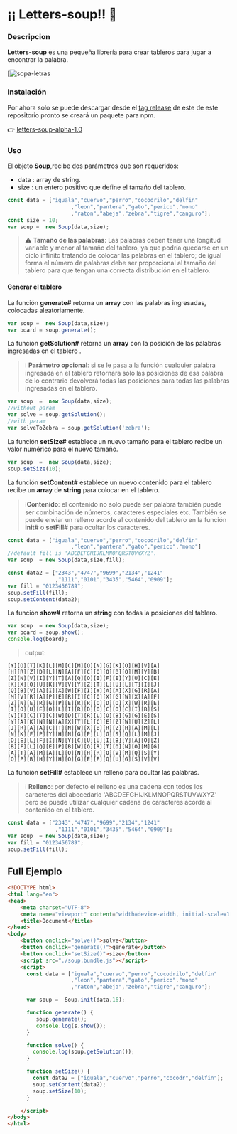 # ¡¡ Letters-soup!! :stew:

### Descripcion
**Letters-soup** es una pequeña librería para crear tableros para jugar a encontrar la palabra.

[![sopa-letras](https://)

### Instalación
Por ahora solo se puede descargar desde el [tag release](https://github.com/franciscoDev/letters-soup/releases) de este de este repositorio pronto se creará un paquete para npm.

:point_right:  [letters-soup-alpha-1.0](https://github.com/franciscoDev/letters-soup/releases/)

### Uso

El objeto **Soup**,recibe dos parámetros que son requeridos:
- data : array de string.
- size : un entero positivo que define el tamaño del tablero.

```javascript
const data = ["iguala","cuervo","perro","cocodrilo","delfin"
                    ,"leon","pantera","gato","perico","mono"
                    ,"raton","abeja","zebra","tigre","canguro"];
const size = 10;
var soup =  new Soup(data,size);
```
> :warning: **Tamaño de las palabras**: Las palabras deben tener una longitud variable y menor al tamaño del tablero, ya que podría quedarse en un ciclo infinito tratando de colocar las palabras en el tablero; de igual forma el número de palabras debe ser proporcional al tamaño del tablero para que tengan una correcta distribución en el tablero.

#### Generar el tablero

La función **generate#** retorna un **array** con las palabras ingresadas, colocadas aleatoriamente.

```javascript
var soup =  new Soup(data,size);
var board = soup.generate();
```


La función **getSolution#** retorna un **array** con la posición de las palabras ingresadas en el tablero .
>:information_source: **Parámetro opcional**: si se le pasa a la función cualquier palabra ingresada en el tablero retornara solo las posiciones de esa palabra de lo contrario devolverá todas las posiciones para todas las palabras ingresadas en el tablero.
```javascript
var soup  =  new Soup(data,size);
//without param
var solve = soup.getSolution();
//with param
var solveToZebra = soup.getSolution('zebra');
```

La función **setSize#** establece un nuevo tamaño para el tablero recibe un valor numérico para el nuevo tamaño.
 
```javascript
var soup  =  new Soup(data,size);
soup.setSize(10);
```
La función **setContent#** establece un nuevo contenido para el tablero recibe un **array** de **string** para colocar en el tablero.
>:information_source:**Contenido**: el contenido no solo puede ser palabra también puede ser combinación de números, caracteres especiales etc. También se puede enviar un relleno acorde al contenido del tablero en la función **init#** o **setFill#** para ocultar los caracteres.
 
```javascript
const data = ["iguala","cuervo","perro","cocodrilo","delfin"
                    ,"leon","pantera","gato","perico","mono"]
//default fill is 'ABCDEFGHIJKLMNOPQRSTUVWXYZ'.            
var soup  = new Soup(data,size,fill);

const data2 = ["2343","4747","9699","2134","1241"
               ,"1111","0101","3435","5464","0909"];
var fill = "0123456789"; 
soup.setFill(fill);
soup.setContent(data2);

```
La función **show#** retorna un **string** con todas la posiciones del tablero.
 
```javascript
var soup  = new Soup(data,size);
var board = soup.show();
console.log(board);
```
>output:
```
[Y][O][T][K][L][M][C][M][O][N][G][K][O][H][V][A]
[H][R][Z][D][L][N][A][F][C][O][O][B][O][M][Y][B]
[Z][N][V][I][Y][T][A][Q][O][I][F][E][Y][U][C][E]
[K][X][O][U][K][V][V][Y][Z][T][L][U][L][T][I][J]
[Q][B][V][A][I][X][W][F][I][Y][A][A][X][G][R][A]
[M][V][R][A][P][E][R][I][C][O][X][G][W][X][A][F]
[Z][N][E][R][G][P][E][R][R][O][D][O][X][W][R][E]
[I][O][U][E][O][L][I][R][D][O][C][O][C][I][B][S]
[V][T][C][T][C][W][D][T][R][L][O][B][G][G][E][S]
[Y][A][K][N][N][A][X][T][L][C][E][Z][W][U][Z][L]
[J][R][A][A][C][T][N][W][X][B][R][Z][H][A][M][L]
[N][K][F][P][Y][H][N][G][P][L][G][S][Q][L][M][J]
[D][E][L][F][I][N][Y][C][U][U][I][B][Y][A][O][Z]
[B][F][L][Q][E][P][B][W][Q][R][T][O][N][O][M][G]
[A][T][A][M][A][L][O][N][H][R][O][V][M][Q][S][Y]
[Q][P][B][H][Y][H][O][G][E][P][Q][U][G][S][V][V]
```

La función **setFill#**  establece un relleno para ocultar las palabras.
>:information_source: **Relleno**: por defecto el relleno es una cadena con todos los caracteres del abecedario 'ABCDEFGHIJKLMNOPQRSTUVWXYZ' pero se puede utilizar cualquier cadena de caracteres acorde al contenido en el tablero.
```javascript
const data = ["2343","4747","9699","2134","1241"
               ,"1111","0101","3435","5464","0909"];
var soup  = new Soup(data,size);
var fill = "0123456789"; 
soup.setFill(fill);
```

## Full Ejemplo
```html
<!DOCTYPE html>
<html lang="en">
<head>
    <meta charset="UTF-8">
    <meta name="viewport" content="width=device-width, initial-scale=1.0">
    <title>Document</title>
</head>
<body>
    <button onclick="solve()">solve</button>
    <button onclick="generate()">generate</button>
    <button onclick="setSize()">size</button>
    <script src="./soup.bundle.js"></script>
    <script>
      const data = ["iguala","cuervo","perro","cocodrilo","delfin"
                    ,"leon","pantera","gato","perico","mono"
                    ,"raton","abeja","zebra","tigre","canguro"];

      var soup =  Soup.init(data,16);

      function generate() {
         soup.generate();
         console.log(s.show());
      }

      function solve() {
        console.log(soup.getSolution());
      }

      function setSize() {
        const data2 = ["iguala","cuervo","perro","cocodr","delfin"];
        soup.setContent(data2);
        soup.setSize(10);
      }

    </script>
</body>
</html>
```


